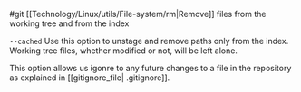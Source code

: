 #git 
[[Technology/Linux/utils/File-system/rm|Remove]] files from the working tree and from the index

`--cached`
	Use this option to unstage and remove paths only from the index. Working tree files, whether modified or not, will be left alone.

This option allows us igonre to any future changes to a file in the repository as explained in [[gitignore_file| .gitignore]].